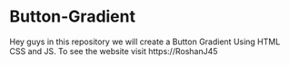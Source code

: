 # Button-Gradient
Hey guys in this repository we will create a Button Gradient Using HTML CSS and JS. To see the website visit https://RoshanJ45
